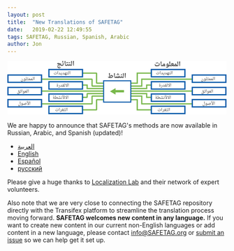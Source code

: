 ```yaml
---
layout: post
title:  "New Translations of SAFETAG"
date:   2019-02-22 12:49:55
tags: SAFETAG, Russian, Spanish, Arabic
author: Jon
---
```


![SAFETAG's Information flow in Arabic](/img/blog/ar-flow.png)

We are happy to announce that SAFETAG's methods are now available in Russian, Arabic, and Spanish (updated)!

* [العربية](https://github.com/SAFETAG/SAFETAG/releases/download/0.6.0/Arabic.pdf)
* [English](https://github.com/SAFETAG/SAFETAG/releases/download/0.6.0/English.pdf)
* [Español](https://github.com/SAFETAG/SAFETAG/releases/download/0.6.0/Spanish.pdf)
* [русский](https://github.com/SAFETAG/SAFETAG/releases/download/0.6.0/Russian.pdf)

Please give a huge thanks to [Localization Lab](https://www.localizationlab.org/) and their network of expert volunteers.

Also note that we are very close to connecting the SAFETAG repository directly with the Transifex platform to streamline the translation process moving forward.  **SAFETAG welcomes new content in any language.** If you want to create new content in our current non-English languages or add content in a new language, please contact info@SAFETAG.org or [submit an issue](https://github.com/SAFETAG/SAFETAG/issues) so we can help get it set up.
